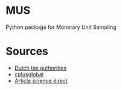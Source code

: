 # MUS
Python package for Monetary Unit Sampling

# Sources
- [Dutch tax authorities](https://download.belastingdienst.nl/belastingdienst/docs/cab_dv4221z3fd.pdf)
- [cplusglobal](https://cplusglobal.wordpress.com/2014/04/15/monetary-unit-sampling-mus/)
- [Article science direct](https://www.sciencedirect.com/science/article/pii/S0888613X00000463)